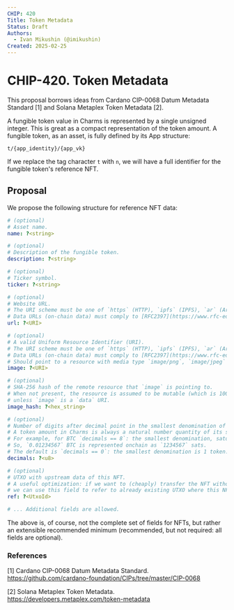 ```yaml
---
CHIP: 420
Title: Token Metadata
Status: Draft
Authors:
  - Ivan Mikushin (@imikushin)
Created: 2025-02-25
---
```


# CHIP-420. Token Metadata

This proposal borrows ideas from Cardano CIP-0068 Datum Metadata Standard [1] and Solana Metaplex Token Metadata [2].

A fungible token value in Charms is represented by a single unsigned integer. This is great as a compact representation
of the token amount. A fungible token, as an asset, is fully defined by its App structure:

```
t/{app_identity}/{app_vk}
```

If we replace the tag character `t` with `n`, we will have a full identifier for the fungible token's reference NFT.

## Proposal

We propose the following structure for reference NFT data:

```yaml
# (optional) 
# Asset name.
name: ?<string>

# (optional) 
# Description of the fungible token.
description: ?<string>

# (optional) 
# Ticker symbol.
ticker: ?<string>

# (optional)
# Website URL.
# The URI scheme must be one of `https` (HTTP), `ipfs` (IPFS), `ar` (Arweave) or `data` (on-chain).
# Data URLs (on-chain data) must comply to [RFC2397](https://www.rfc-editor.org/rfc/rfc2397).
url: ?<URI>

# (optional) 
# A valid Uniform Resource Identifier (URI).
# The URI scheme must be one of `https` (HTTP), `ipfs` (IPFS), `ar` (Arweave) or `data` (on-chain).
# Data URLs (on-chain data) must comply to [RFC2397](https://www.rfc-editor.org/rfc/rfc2397).
# Should point to a resource with media type `image/png`, `image/jpeg` or `image/svg+xml`.
image: ?<URI>

# (optional)
# SHA-256 hash of the remote resource that `image` is pointing to.
# When not present, the resource is assumed to be mutable (which is 100% okay for a home page of a website),
# unless `image` is a `data` URI.
image_hash: ?<hex_string>

# (optional) 
# Number of digits after decimal point in the smallest denomination of the token.
# A token amount in Charms is always a natural number quantity of its smallest denomination. 
# For example, for BTC `decimals == 8`: the smallest denomination, satoshi (sat), is 10^(-8) * 1 BTC.
# So, `0.01234567` BTC is represented onchain as `1234567` sats.
# The default is `decimals == 0`: the smallest denomination is 1 token.
decimals: ?<u8>

# (optional)
# UTXO with upstream data of this NFT.
# A useful optimization: if we want to (cheaply) transfer the NFT without copying its full data, 
# we can use this field to refer to already existing UTXO where this NFT can be found.
ref: ?<UtxoId>

# ... Additional fields are allowed.
```

The above is, of course, not the complete set of fields for NFTs, but rather an extensible recommended
minimum (recommended, but not required: all fields are optional).

### References

[1] Cardano CIP-0068 Datum Metadata Standard. https://github.com/cardano-foundation/CIPs/tree/master/CIP-0068

[2] Solana Metaplex Token Metadata. https://developers.metaplex.com/token-metadata
